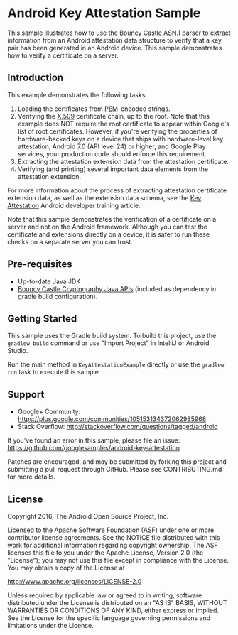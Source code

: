 Android Key Attestation Sample
==============================

This sample illustrates how to use the [Bouncy Castle ASN.1][1] parser to extract information
from an Android attestation data structure to verify that a key pair has been
generated in an Android device. This sample demonstrates how to verify a certificate on a server.

[1]: https://www.bouncycastle.org/

Introduction
------------

This example demonstrates the following tasks:

1. Loading the certificates from [PEM][2]-encoded strings.
1. Verifying the [X.509][3] certificate chain, up to the root. Note that this example
   does NOT require the root certificate to appear within Google's list of
   root certificates. However, if you're verifying the properties of
   hardware-backed keys on a device that ships with hardware-level key
   attestation, Android 7.0 (API level 24) or higher, and Google Play
   services, your production code should enforce this requirement.
1. Extracting the attestation extension data from the attestation
   certificate.
1. Verifying (and printing) several important data elements from the
   attestation extension.

For more information about the process of extracting attestation certificate
extension data, as well as the extension data schema, see the
[Key Attestation][4] Android developer training article.

Note that this sample demonstrates the verification of a certificate on a server and not
on the Android framework. Although you can test the certificate and extensions directly
on a device, it is safer to run these checks on a separate server you can trust.

[2]: https://developer.android.com/reference/java/security/KeyStore.html#getCertificateChain(java.lang.String)
[3]: https://developer.android.com/reference/javax/security/cert/X509Certificate.html
[4]: https://developer.android.com/training/articles/security-key-attestation.html

Pre-requisites
--------------

- Up-to-date Java JDK
- [Bouncy Castle Cryptography Java APIs][5] (included as dependency in gradle build configuration).

[5]: https://www.bouncycastle.org/java.html

Getting Started
---------------

This sample uses the Gradle build system. To build this project, use the
`gradlew build` command or use "Import Project" in IntelliJ or Android Studio.
 
Run the main method in `KeyAttestationExample` directly or use the `gradlew run` task to execute
this sample.

Support
-------

- Google+ Community: https://plus.google.com/communities/105153134372062985968
- Stack Overflow: http://stackoverflow.com/questions/tagged/android

If you've found an error in this sample, please file an issue:
https://github.com/googlesamples/android-key-attestation

Patches are encouraged, and may be submitted by forking this project and
submitting a pull request through GitHub. Please see CONTRIBUTING.md for more details.

License
-------

Copyright 2016, The Android Open Source Project, Inc.

Licensed to the Apache Software Foundation (ASF) under one or more contributor
license agreements. See the NOTICE file distributed with this work for
additional information regarding copyright ownership. The ASF licenses this
file to you under the Apache License, Version 2.0 (the "License"); you may not
use this file except in compliance with the License. You may obtain a copy of
the License at

http://www.apache.org/licenses/LICENSE-2.0

Unless required by applicable law or agreed to in writing, software
distributed under the License is distributed on an "AS IS" BASIS, WITHOUT
WARRANTIES OR CONDITIONS OF ANY KIND, either express or implied. See the
License for the specific language governing permissions and limitations under
the License.